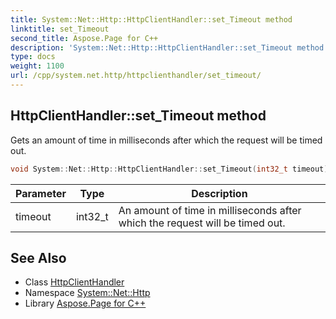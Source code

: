 ```yaml
---
title: System::Net::Http::HttpClientHandler::set_Timeout method
linktitle: set_Timeout
second_title: Aspose.Page for C++
description: 'System::Net::Http::HttpClientHandler::set_Timeout method. Gets an amount of time in milliseconds after which the request will be timed out in C++.'
type: docs
weight: 1100
url: /cpp/system.net.http/httpclienthandler/set_timeout/
---
```

## HttpClientHandler::set_Timeout method


Gets an amount of time in milliseconds after which the request will be timed out.

```cpp
void System::Net::Http::HttpClientHandler::set_Timeout(int32_t timeout)
```


| Parameter | Type | Description |
| --- | --- | --- |
| timeout | int32_t | An amount of time in milliseconds after which the request will be timed out. |

## See Also

* Class [HttpClientHandler](../)
* Namespace [System::Net::Http](../../)
* Library [Aspose.Page for C++](../../../)
